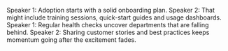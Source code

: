 Speaker 1: Adoption starts with a solid onboarding plan.
Speaker 2: That might include training sessions, quick-start guides and usage dashboards.
Speaker 1: Regular health checks uncover departments that are falling behind.
Speaker 2: Sharing customer stories and best practices keeps momentum going after the excitement fades.
